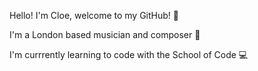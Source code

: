 Hello! I'm Cloe, welcome to my GitHub! 👋

I'm a London based musician and composer 🎵

I'm currrently learning to code with the School of Code 💻

